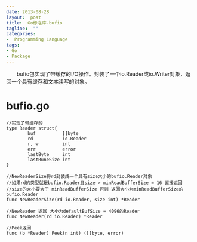 ```yaml
---
date: 2013-08-28
layout:  post
title:  Go标准库-bufio
tagline:  ""
categories:
-  Programming Language
tags:
- Go
- Package
---
```


&emsp;&emsp;bufio包实现了带缓存的I/O操作。封装了一个io.Reader或io.Writer对象，返回一个具有缓存和文本读写的对象。

bufio.go
===
    
    //实现了带缓存的
    type Reader struct{
        	buf          []byte
        	rd           io.Reader
        	r, w         int
        	err          error
        	lastByte     int
        	lastRuneSize int
    }
  
    //NewReaderSize将rd封装成一个具有size大小的bufio.Reader对象
    //如果rd的类型就是bufio.Reader且size > minReadBufferSize = 16 直接返回
    //size的大小要大于 minReadBufferSize 否则 返回大小为minReadBufferSize的bufio.Reader
    func NewReaderSize(rd io.Reader, size int) *Reader
    
    //NewReader 返回 大小为defaultBufSize = 4096的Reader
    func NewReader(rd io.Reader) *Reader
    
    //Peek返回
    func (b *Reader) Peek(n int) ([]byte, error)

    
